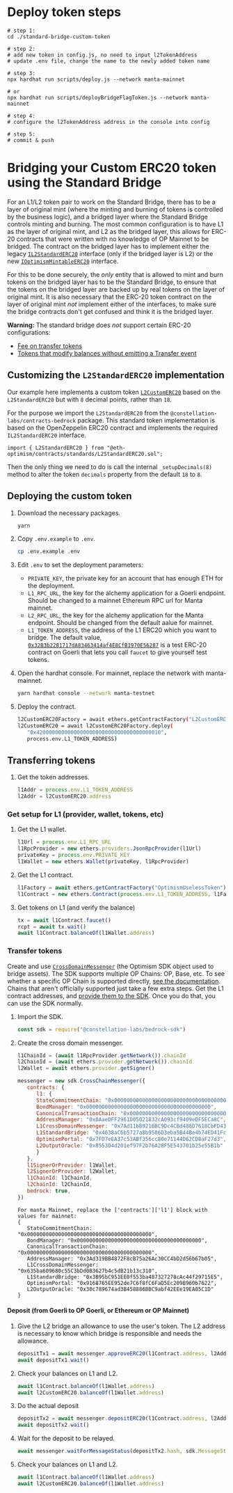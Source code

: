 # Deploy token steps

```shell
# step 1:
cd ./standard-bridge-custom-token

# step 2:
# add new token in config.js, no need to input l2TokenAddress
# update .env file, change the name to the newly added token name

# step 3:
npx hardhat run scripts/deploy.js --network manta-mainnet

# or
npx hardhat run scripts/deployBridgeFlagToken.js --network manta-mainnet

# step 4:
# configure the l2TokenAddress address in the console into config

# step 5:
# commit & push
```

# Bridging your Custom ERC20 token using the Standard Bridge


For an L1/L2 token pair to work on the Standard Bridge, there has to be a layer of original mint (where the minting and burning of tokens is controlled by the business logic), and a bridged layer where the Standard Bridge controls minting and burning.
The most common configuration is to have L1 as the layer of original mint, and L2 as the bridged layer, this allows for ERC-20 contracts that were written with no knowledge of OP Mainnet to be bridged.
The contract on the bridged layer has to implement either the legacy [`IL2StandardERC20`](https://github.com/ethereum-optimism/optimism/blob/8b392e9b613ea4ca0270c2dca24d3485b7454954/packages/contracts/contracts/standards/IL2StandardERC20.sol) interface (only if the bridged layer is L2) or the new [`IOptimismMintableERC20`](https://github.com/ethereum-optimism/optimism/blob/develop/packages/contracts-bedrock/contracts/universal/IOptimismMintableERC20.sol) interface. 

For this to be done securely, the *only* entity that is allowed to mint and burn tokens on the bridged layer has to be the Standard Bridge, to ensure that the tokens on the bridged layer are backed up by real tokens on the layer of original mint. 
It is also necessary that the ERC-20 token contract on the layer of original mint *not* implement either of the interfaces, to make sure the bridge contracts don't get confused and think it is the bridged layer.

**Warning:** The standard bridge does *not* support certain ERC-20 configurations:

- [Fee on transfer tokens](https://github.com/d-xo/weird-erc20#fee-on-transfer)
- [Tokens that modify balances without emitting a Transfer event](https://github.com/d-xo/weird-erc20#balance-modifications-outside-of-transfers-rebasingairdrops)

## Customizing the `L2StandardERC20` implementation

Our example here implements a custom token [`L2CustomERC20`](contracts/L2CustomERC20.sol) based on the `L2StandardERC20` but with `8` decimal points, rather than `18`.

For the purpose we import the `L2StandardERC20` from the `@constellation-labs/contracts-bedrock` package. This standard token implementation is based on the OpenZeppelin ERC20 contract and implements the required `IL2StandardERC20` interface.

```
import { L2StandardERC20 } from "@eth-optimism/contracts/standards/L2StandardERC20.sol";
```

Then the only thing we need to do is call the internal `_setupDecimals(8)` method to alter the token `decimals` property from the default `18` to `8`.

## Deploying the custom token

1. Download the necessary packages.

   ```sh
   yarn
   ```

1. Copy `.env.example` to `.env`.

   ```sh
   cp .env.example .env
   ```

1. Edit `.env` to set the deployment parameters:

   - `PRIVATE_KEY`, the private key for an account that has enough ETH for the deployment.
   - `L1_RPC_URL`, the key for the alchemy application for a Goerli endpoint. Should be changed to a mainnet Ethereum RPC url for Manta mainnet.
   - `L2_RPC_URL`, the key for the alchemy application for the Manta endpoint. Should be changed from the default aalue for mainnet.
   - `L1_TOKEN_ADDRESS`, the address of the L1 ERC20 which you want to bridge.
     The default value, [`0x32B3b2281717dA83463414af4E8CfB1970E56287`](https://goerli.etherscan.io/address/0x32B3b2281717dA83463414af4E8CfB1970E56287) is a test ERC-20 contract on Goerli that lets you call `faucet` to give yourself test tokens.

1. Open the hardhat console.
   For mainnet, replace the network with manta-mainnet.

   ```sh
   yarn hardhat console --network manta-testnet
   ```

1. Deploy the contract.

   ```sh
   l2CustomERC20Factory = await ethers.getContractFactory("L2CustomERC20")   
   l2CustomERC20 = await l2CustomERC20Factory.deploy(
      "0x4200000000000000000000000000000000000010",
      process.env.L1_TOKEN_ADDRESS)
   ```

## Transferring tokens 

1. Get the token addresses.

   ```js
   l1Addr = process.env.L1_TOKEN_ADDRESS
   l2Addr = l2CustomERC20.address
   ```

### Get setup for L1 (provider, wallet, tokens, etc)

1. Get the L1 wallet.

   ```js
   l1Url = process.env.L1_RPC_URL
   l1RpcProvider = new ethers.providers.JsonRpcProvider(l1Url)
   privateKey = process.env.PRIVATE_KEY
   l1Wallet = new ethers.Wallet(privateKey, l1RpcProvider)
   ```

1. Get the L1 contract.

   ```js
   l1Factory = await ethers.getContractFactory("OptimismUselessToken")
   l1Contract = new ethers.Contract(process.env.L1_TOKEN_ADDRESS, l1Factory.interface, l1Wallet)
   ```

1. Get tokens on L1 (and verify the balance)

   ```js
   tx = await l1Contract.faucet()
   rcpt = await tx.wait()
   await l1Contract.balanceOf(l1Wallet.address)
   ```


### Transfer tokens

Create and use [`CrossDomainMessenger`](https://sdk.optimism.io/classes/crosschainmessenger) (the Optimism SDK object used to bridge assets).
The SDK supports multiple OP Chains: OP, Base, etc.
To see whether a specific OP Chain is supported directly, [see the documentation](https://sdk.optimism.io/enums/l2chainid).
Chains that aren't officially supported just take a few extra steps.
Get the L1 contract addresses, and [provide them to the SDK](https://stack.optimism.io/docs/build/sdk/#contract-addresses).
Once you do that, you can use the SDK normally.

1. Import the SDK.

   ```js
   const sdk = require("@constellation-labs/bedrock-sdk")
   ```

1. Create the cross domain messenger.

   ```js
   l1ChainId = (await l1RpcProvider.getNetwork()).chainId
   l2ChainId = (await ethers.provider.getNetwork()).chainId
   l2Wallet = await ethers.provider.getSigner()
   
   messenger = new sdk.CrossChainMessenger({
      contracts: {
         l1: {
         StateCommitmentChain: "0x0000000000000000000000000000000000000000",
         BondManager: "0x0000000000000000000000000000000000000000",
         CanonicalTransactionChain: "0x0000000000000000000000000000000000000000",
         AddressManager: "0x0AaeDFF2961D05021832cA093cf9409eDF5ECa8C",
         L1CrossDomainMessenger: "0x7Ad11bB9216BC9Dc4CBd488D7618CbFD433d1E75",
         L1StandardBridge: "0x4638aC6b5727a8b9586D3eba5B44Be4b74ED41Fc",
         OptimismPortal: "0x7FD7eEA37c53ABf356cc80e71144D62CD8aF27d3",
         L2OutputOracle: "0x8553D4d201ef97F2b76A28F5E543701b25e55B1b"
         }
      },
      l1SignerOrProvider: l1Wallet,
      l2SignerOrProvider: l2Wallet,
      l1ChainId: l1ChainId,
      l2ChainId: l2ChainId,
      bedrock: true,
   })
   ```
   ```
   For manta Mainnet, replace the ['contracts']['l1'] block with values for mainnet:
   {
      StateCommitmentChain: "0x0000000000000000000000000000000000000000",
      BondManager: "0x0000000000000000000000000000000000000000",
      CanonicalTransactionChain: "0x0000000000000000000000000000000000000000",
      AddressManager: "0x3Ad319BB4872F8cB75a26Ac30CC4bD2d56b67b05",
      L1CrossDomainMessenger: "0x635ba609680c55C3bDd0B3627b4c5dB21b13c310",
      L1StandardBridge: "0x3B95bC951EE0f553ba487327278cAc44f29715E5",
      OptimismPortal: "0x9168765EE952de7C6f8fC6FaD5Ec209B960b7622",
      L2OutputOracle: "0x30c789674ad3B458886BBC9abf42EEe19EA05C1D"
   }
   ```

#### Deposit (from Goerli to OP Goerli, or Ethereum or OP Mainnet)

1. Give the L2 bridge an allowance to use the user's token.
   The L2 address is necessary to know which bridge is responsible and needs the allowance.

   ```js
   depositTx1 = await messenger.approveERC20(l1Contract.address, l2Addr, 1e9)
   await depositTx1.wait()
   ```

1. Check your balances on L1 and L2.

   ```js
   await l1Contract.balanceOf(l1Wallet.address) 
   await l2CustomERC20.balanceOf(l1Wallet.address)
   ```   

1. Do the actual deposit

   ```js
   depositTx2 = await messenger.depositERC20(l1Contract.address, l2Addr, 1e9)
   await depositTx2.wait()
   ```

1. Wait for the deposit to be relayed.

   ```js
   await messenger.waitForMessageStatus(depositTx2.hash, sdk.MessageStatus.RELAYED)
   ```

1. Check your balances on L1 and L2.

   ```js
   await l1Contract.balanceOf(l1Wallet.address) 
   await l2CustomERC20.balanceOf(l1Wallet.address)
   ```